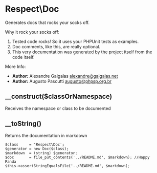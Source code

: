 # Respect\Doc

Generates docs that rocks your socks off.

 Why it rock your socks off:

   1. Tested code rocks! So it uses your PHPUnit tests as examples.
   2. Doc comments, like this, are really optional.
   3. This very documentation was generated by the project itself from the code itself.

More Info:

   - **Author:** Alexandre Gaigalas <alexandre@gaigalas.net> 
   - **Author:** Augusto Pascutti <augusto@phpsp.org.br>

## __construct($classOrNamespace)

Receives the namespace or class to be documented

## __toString()

Returns the documentation in markdown

    $class     = 'Respect\Doc';
    $generator = new Doc($class);
    $markdown  = (string) $generator;
    $doc       = file_put_contents('../README.md', $markdown); //Happy Panda
    $this->assertStringEqualsFile('../README.md', $markdown);